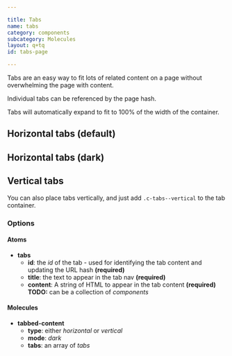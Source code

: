 ```yaml
---

title: Tabs
name: tabs
category: components
subcategory: Molecules
layout: q+tq
id: tabs-page

---
```


<div class="lead"><p>Tabs are an easy way to fit lots of related content on a page without overwhelming the page with content.</p></div>

Individual tabs can be referenced by the page hash.

Tabs will automatically expand to fit to 100% of the width of the container.

## Horizontal tabs (default)

<script>
component("tabbed-content", { "type": "horizontal", "tabs": [
  {
    "id": "about/test",
    "title": "About the university",
    "content": "<h3>Founded on principles of excellence</h3><p>Founded on principles of excellence, equality and opportunity for all, the University of York opened in 1963 with just 230 students.</p><p>Since then we have become one of the world's leading universities, carving out a reputation as an academic powerhouse where a clear focus on excellence has secured national and international recognition alongside longer established institutions.</p>"
  },
  {
    "id": "excellence",
    "title": "Academic excellence",
    "content": "<h3>A member of the elite Russell Group of universities</h3><p>We are a dynamic, research-intensive university committed to the development of life-saving discoveries and new technologies to tackle some of the most pressing global challenges.</p><p>There are now over 30 academic departments and research centres and the student body has expanded to nearly 16,000.</p><ul><li><a href=\"#\">Research at York</a></li><li><a href=\"#\">Studying at York</a></li><li><a href=\"#\">Mission and strategies: the University Plan 2009-19</a></li></ul>"
  },
  {
    "id": "investing",
    "title": "Investing in our campus",
    "content": "<h3>Vision for a 21st-century campus</h3><p>The University is in the middle of an unprecedented period of expansion and renewal. Since 2000, we have invested in 20 new buildings on the original Heslington West campus and have completed the first and second phases of a £750m campus expansion at Heslington East.</p><p>Our investment in new colleges, teaching and learning space, laboratories, research facilities and a new sport village mean it has never been a better time to join our student body or research groups at York.</p>"
  }
]});
</script>

## Horizontal tabs (dark)

<script>
component("tabbed-content", { "type": "horizontal", "mode": "dark", "tabs": [
  {
    "id": "about/test",
    "title": "About the university",
    "content": "<h3>Founded on principles of excellence</h3><p>Founded on principles of excellence, equality and opportunity for all, the University of York opened in 1963 with just 230 students.</p><p>Since then we have become one of the world's leading universities, carving out a reputation as an academic powerhouse where a clear focus on excellence has secured national and international recognition alongside longer established institutions.</p>"
  },
  {
    "id": "excellence",
    "title": "Academic excellence",
    "content": "<h3>A member of the elite Russell Group of universities</h3><p>We are a dynamic, research-intensive university committed to the development of life-saving discoveries and new technologies to tackle some of the most pressing global challenges.</p><p>There are now over 30 academic departments and research centres and the student body has expanded to nearly 16,000.</p><ul><li><a href=\"#\">Research at York</a></li><li><a href=\"#\">Studying at York</a></li><li><a href=\"#\">Mission and strategies: the University Plan 2009-19</a></li></ul>"
  },
  {
    "id": "investing",
    "title": "Investing in our campus",
    "content": "<h3>Vision for a 21st-century campus</h3><p>The University is in the middle of an unprecedented period of expansion and renewal. Since 2000, we have invested in 20 new buildings on the original Heslington West campus and have completed the first and second phases of a £750m campus expansion at Heslington East.</p><p>Our investment in new colleges, teaching and learning space, laboratories, research facilities and a new sport village mean it has never been a better time to join our student body or research groups at York.</p>"
  }
]});
</script>

## Vertical tabs

You can also place tabs vertically, and just add `.c-tabs--vertical` to the tab container.

<script>
component("tabbed-content", { "type": "vertical", "tabs": [
  {
    "id": "about-2",
    "title": "About the university",
    "content": "<h3>Founded on principles of excellence</h3><p>Founded on principles of excellence, equality and opportunity for all, the University of York opened in 1963 with just 230 students.</p><p>Since then we have become one of the world's leading universities, carving out a reputation as an academic powerhouse where a clear focus on excellence has secured national and international recognition alongside longer established institutions.</p>"
  },
  {
    "id": "excellence-2",
    "title": "Academic excellence",
    "content": "<h3>A member of the elite Russell Group of universities</h3><p>We are a dynamic, research-intensive university committed to the development of life-saving discoveries and new technologies to tackle some of the most pressing global challenges.</p><p>There are now over 30 academic departments and research centres and the student body has expanded to nearly 16,000.</p><ul><li><a href=\"#\">Research at York</a></li><li><a href=\"#\">Studying at York</a></li><li><a href=\"#\">Mission and strategies: the University Plan 2009-19</a></li></ul>"
  },
  {
    "id": "investing-2",
    "title": "Investing in our campus",
    "content": "<h3>Vision for a 21st-century campus</h3><p>The University is in the middle of an unprecedented period of expansion and renewal. Since 2000, we have invested in 20 new buildings on the original Heslington West campus and have completed the first and second phases of a £750m campus expansion at Heslington East.</p><p>Our investment in new colleges, teaching and learning space, laboratories, research facilities and a new sport village mean it has never been a better time to join our student body or research groups at York.</p>"
  }
]});
</script>

<script>
component("tabbed-content", { "type": "vertical", "mode": "dark", "tabs": [
  {
    "id": "about-2",
    "title": "About the university",
    "content": "<h3>Founded on principles of excellence</h3><p>Founded on principles of excellence, equality and opportunity for all, the University of York opened in 1963 with just 230 students.</p><p>Since then we have become one of the world's leading universities, carving out a reputation as an academic powerhouse where a clear focus on excellence has secured national and international recognition alongside longer established institutions.</p>"
  },
  {
    "id": "excellence-2",
    "title": "Academic excellence",
    "content": "<h3>A member of the elite Russell Group of universities</h3><p>We are a dynamic, research-intensive university committed to the development of life-saving discoveries and new technologies to tackle some of the most pressing global challenges.</p><p>There are now over 30 academic departments and research centres and the student body has expanded to nearly 16,000.</p><ul><li><a href=\"#\">Research at York</a></li><li><a href=\"#\">Studying at York</a></li><li><a href=\"#\">Mission and strategies: the University Plan 2009-19</a></li></ul>"
  },
  {
    "id": "investing-2",
    "title": "Investing in our campus",
    "content": "<h3>Vision for a 21st-century campus</h3><p>The University is in the middle of an unprecedented period of expansion and renewal. Since 2000, we have invested in 20 new buildings on the original Heslington West campus and have completed the first and second phases of a £750m campus expansion at Heslington East.</p><p>Our investment in new colleges, teaching and learning space, laboratories, research facilities and a new sport village mean it has never been a better time to join our student body or research groups at York.</p>"
  }
]});
</script>

### Options

#### Atoms

* **tabs**
  * **id**: the _id_ of the tab - used for identifying the tab content and updating the URL hash **(required)**
  * **title**: the text to appear in the tab nav **(required)**
  * **content**: A string of HTML to appear in the tab content **(required)** **TODO:** can be a collection of _components_

#### Molecules

* **tabbed-content**
  * **type**: either _horizontal_ or _vertical_
  * **mode**:  _dark_
  * **tabs**: an array of _tabs_
